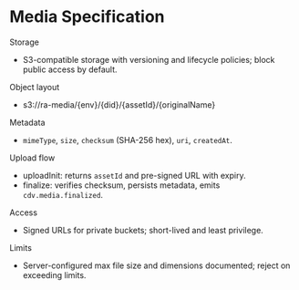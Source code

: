 # Media Specification

Storage
- S3-compatible storage with versioning and lifecycle policies; block public access by default.

Object layout
- s3://ra-media/{env}/{did}/{assetId}/{originalName}

Metadata
- `mimeType`, `size`, `checksum` (SHA-256 hex), `uri`, `createdAt`.

Upload flow
- uploadInit: returns `assetId` and pre-signed URL with expiry.
- finalize: verifies checksum, persists metadata, emits `cdv.media.finalized`.

Access
- Signed URLs for private buckets; short-lived and least privilege.

Limits
- Server-configured max file size and dimensions documented; reject on exceeding limits.
